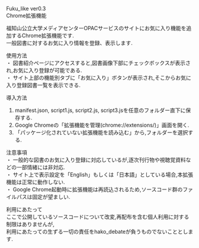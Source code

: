 Fuku_like ver0.3  
Chrome拡張機能

福知山公立大学メディアセンターOPACサービスのサイトにお気に入り機能を追加するChrome拡張機能です.  
一般図書に対するお気に入り情報を登録、表示します.


使用方法  
・ 図書紹介ページにアクセスすると,図書画像下部にチェックボックスが表示され,お気に入り登録が可能である.  
・ サイト上部の機能別タブに「お気に入り」ボタンが表示され,そこからお気に入り登録図書一覧を表示できる.  


導入方法  
1. manifest.json, script1.js, script2.js, script3.jsを任意のフォルダー直下に保存する.  
2. Google Chromeの「拡張機能を管理(chrome://extensions/)」画面を開く.  
3. 「パッケージ化されていない拡張機能を読み込む」から,フォルダーを選択する.  


注意事項  
・ 一般的な図書のお気に入り登録に対応しているが,逐次刊行物や視聴覚資料などの一部情緒には非対応.  
・ サイト上で表示設定を「English」もしくは「日本語」としている場合,本拡張機能は正常に動作しない.  
・ Google Chrome起動時に拡張機能は再読込されるため,ソースコード群のファイルパスは固定が望ましい.  


利用にあたって  
ここで公開しているソースコードについて改変,再配布を含む個人利用に対する制限はありませんが,  
利用にあたっての生ずる一切の責任をhako_debateが負うものでないこととします.
